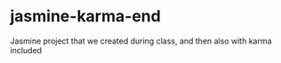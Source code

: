 # jasmine-karma-end
Jasmine project that we created during class, and then also with karma included
